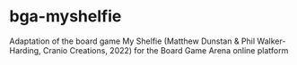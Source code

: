 # bga-myshelfie
Adaptation of the board game My Shelfie (Matthew Dunstan &amp; Phil Walker-Harding, Cranio Creations, 2022) for the Board Game Arena online platform
